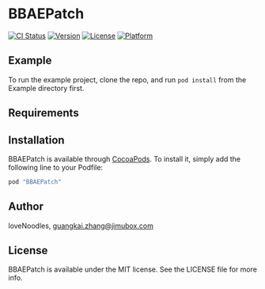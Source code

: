 # BBAEPatch

[![CI Status](http://img.shields.io/travis/loveNoodles/BBAEPatch.svg?style=flat)](https://travis-ci.org/loveNoodles/BBAEPatch)
[![Version](https://img.shields.io/cocoapods/v/BBAEPatch.svg?style=flat)](http://cocoapods.org/pods/BBAEPatch)
[![License](https://img.shields.io/cocoapods/l/BBAEPatch.svg?style=flat)](http://cocoapods.org/pods/BBAEPatch)
[![Platform](https://img.shields.io/cocoapods/p/BBAEPatch.svg?style=flat)](http://cocoapods.org/pods/BBAEPatch)

## Example

To run the example project, clone the repo, and run `pod install` from the Example directory first.

## Requirements

## Installation

BBAEPatch is available through [CocoaPods](http://cocoapods.org). To install
it, simply add the following line to your Podfile:

```ruby
pod "BBAEPatch"
```

## Author

loveNoodles, guangkai.zhang@jimubox.com

## License

BBAEPatch is available under the MIT license. See the LICENSE file for more info.
